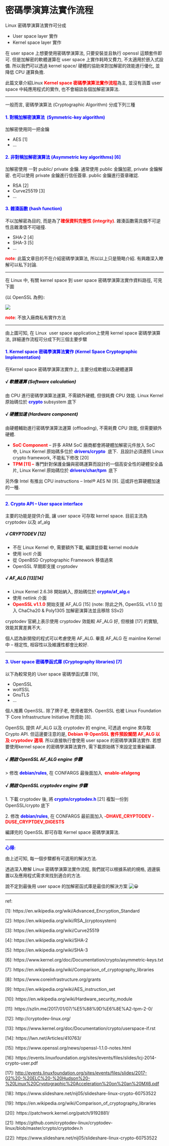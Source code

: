 # 密碼學演算法實作流程


<div class="entry-content">
		<p>Linux&nbsp;密碼學演算法實作可分成</p>
<ul>
<li>User space layer 實作</li>
<li>Kernel space layer 實作</li>
</ul>
<p>在 user space 上想要使用密碼學演算法, 只要安裝並且執行 openssl 這類套件即可. 但是加解密的軟體運算在 user space 上實作耗時又費力, 不太適用於嵌入式設備. 所以我們可以透過 kernel space/ 硬體的協助來對加解密的效能進行優化, 並降低 CPU 運算負擔.</p>
<p>此篇文章介紹Linux <strong><span style="color:#ff0000;">Kernel space 密碼學演算法</span><span style="color:#ff0000;">實作流程</span></strong>為主, 並沒有涵蓋 user space 中純應用程式的實作, 也不會細談各個加解密演算法.</p>
<hr>
<p>一般而言, 密碼學演算法 (Cryptographic Algorithm) 分成下列三種</p>
<h4><strong><span style="color:#0000ff;">1. 對稱加解密演算法&nbsp; (Symmetric-key algorithm)</span></strong></h4>
<p>加解密使用同一把金鑰</p>
<ul>
<li>AES [1]</li>
<li>…</li>
</ul>
<h4><span style="color:#0000ff;"><strong>2. 非對稱加解密演算法 (Asymmetric key algorithms) [6]&nbsp;</strong></span></h4>
<p>加解密使用 一對 public/ private 金鑰. 通常使用 public 金鑰加密, private 金鑰解密. 也可以使用 private 金鑰進行信任簽章. public 金鑰進行簽章確認.</p>
<ul>
<li>RSA [2]</li>
<li>Curve25519 [3]</li>
<li>…</li>
</ul>
<h4><span style="color:#0000ff;"><strong>3. 雜湊函數 (hash function)</strong></span></h4>
<p>不以加解密為目的, 而是為了<span style="color:#ff0000;"><strong>確保資料完整性 (integrity)</strong></span>.&nbsp;雜湊函數需具備不可逆性且雜湊值不可碰撞.</p>
<ul>
<li>SHA-2 [4]</li>
<li>SHA-3 [5]</li>
<li>…</li>
</ul>
<p><span style="color:#ff0000;"><strong>note</strong></span>: 此篇文章目的不在介紹密碼學演算法, 所以以上只是簡略介紹. 有興趣深入瞭解可以私下討論.</p>
<hr>
<p>在 Linux 中, 有關 kernel space 到 user space 密碼學演算法實作資料路徑, 可見下圖</p>
<p>(以 OpenSSL 為例):</p>


<img src="./images/2017-04-05_192757.png">


<p><span style="color:#ff0000;"><strong>note</strong></span>: 不放入廠商私有實作方法</p>
<hr>
<p>由上圖可知, 在 Linux &nbsp;user space application上使用 kernel space 密碼學演算法, 詳細運作流程可分成下列三個主要步驟</p>
<h4><span style="color:#0000ff;"><strong>1. Kernel space 密碼學演算法實作 (Kernel Space Cryptographic Implementation)</strong></span></h4>
<p>在Kernel space 密碼學演算法實作上, 主要分成軟體以及硬體運算</p>
<h5><span style="color:#000000;"><strong>√</strong><strong> 軟體運算 (Software calculation)</strong></span></h5>
<p>由 CPU 進行密碼學演算法運算, 不需額外硬體, 但很耗費 CPU 效能. Linux Kernel 原始碼位於&nbsp;<strong><span style="color:#0000ff;">crypto</span> </strong>subsystem 底下</p>
<h5><span style="color:#000000;"><strong>√&nbsp;</strong><strong>硬體加速 (Hardware component)</strong></span></h5>
<p>由硬體輔助進行密碼學演算法運算 (offloading), 不需耗費 CPU 效能, 但需要額外硬體.</p>
<ul>
<li><strong><span style="color:#ff0000;">SoC Component</span></strong> – 許多 ARM SoC 廠商都會將硬體加解密元件放入 SoC 中,&nbsp;Linux Kernel 原始碼多位於 <strong><span style="color:#0000ff;">drivers/crypt</span></strong><span style="color:#0000ff;"><strong>o</strong> &nbsp;</span>底下. &nbsp;且設計必須遵照 Linux crypto framework, 不能私下修改 [20]</li>
<li><span style="color:#ff0000;"><strong>TPM [11] –</strong></span> 專門針對保護金鑰與密碼運算而設計的一個高安全性的硬體安全晶片,&nbsp;Linux Kernel 原始碼位於 <strong><span style="color:#0000ff;">drivers/char/tpm&nbsp;&nbsp;</span></strong>底下</li>
</ul>
<p>另外像 Intel 有推出 CPU instructions – Intel® AES NI [9]. 這或許也算硬體加速的一種.</p>
<hr>
<h4><strong><span style="color:#0000ff;">2.&nbsp;Crypto API – User space interface</span></strong></h4>
<p>主要的功能是提供介面, 讓 user space 可存取 kernel space. 目前主流為 cryptodev 以及 af_alg</p>
<h5><span style="color:#000000;"><strong>√&nbsp;CRYPTODEV&nbsp;[12]</strong></span></h5>
<ul>
<li>不在 Linux Kernel 中, 需要額外下載, 編譯並掛載 kernel module</li>
<li>使用 ioctl 介面</li>
<li>從 OpenBSD Cryptographic Framework 移值過來</li>
<li>OpenSSL 早期即支援&nbsp;cryptodev</li>
</ul>
<h5><span style="color:#000000;"><strong>√&nbsp;AF_ALG [13][14]</strong></span></h5>
<ul>
<li>Linux Kernel&nbsp;2.6.38 開始納入, 原始碼位於<strong><span style="color:#0000ff;"> crypto/af_alg.c</span></strong></li>
<li>使用&nbsp;netlink 介面</li>
<li><strong><span style="color:#ff0000;">OpenSSL v1.1.0</span></strong> 開始支援 AF_ALG [15] (note: 除此之外, OpenSSL v1.1.0 加入 ChaCha20 &amp; Poly1305 加解密演算法並且移除 SSv2)</li>
</ul>
<p>cryptodev 官網上表示使用 cryptodev 效能較 AF_ALG 好, 但根據 [17] 的實驗, 效能其實差異不大.</p>
<p>個人認為新開發的程式可以考慮使用 AF_ALG. 畢竟 AF_ALG 在 mainline Kernel 中 – 穩定性, 相容性以及維護性都會比較好.</p>
<hr>
<h4><strong><span style="color:#0000ff;">3. User space 密碼學函式庫 (Cryptography libraries) [7]</span></strong></h4>
<p>以下為較常見的&nbsp;User space 密碼學函式庫 [19],</p>
<ul>
<li>OpenSSL</li>
<li>wolfSSL</li>
<li>GnuTLS</li>
<li>…</li>
</ul>
<p>個人推薦 OpenSSL. 除了牌子老, 使用者眾外. OpenSSL 也被 Linux Foundation 下 Core Infrastructure Initiative 所資助 [8].</p>
<p>OpenSSL 提供 AF_ALG 以及 cryptodev 的 engine, 可透過 engine 來存取 Crypto API. 但這邊要注意的是, <span style="color:#ff0000;"><strong>Debian 中 OpenSSL 套件預設關閉&nbsp;AF_ALG 以及 cryptodev 選項</strong>. </span>所以直接執行會使用 user space 的密碼學演算法實作. 若想要使用kernel&nbsp;space 的密碼學演算法實作,&nbsp;需下載原始碼下來設定並重新編譯.</p>
<h5><span style="color:#000000;"><strong>√&nbsp;開啟 OpenSSL AF_ALG engine 步驟</strong></span></h5>
<p>&gt; 修改&nbsp;<strong><span style="color:#0000ff;">debian/rules</span></strong>, 在 CONFARGS 最後面加入 &nbsp;<strong><span style="color:#ff0000;">enable-afalgeng</span></strong></p>
<h5><span style="color:#000000;"><strong>√&nbsp;開啟 OpenSSL cryptodev engine&nbsp;</strong><strong>步驟</strong></span></h5>
<p>1. 下載 cryptodev 後, 將<strong><span style="color:#0000ff;"> crypto/cryptodev.h&nbsp;</span></strong>[21] 複製一份到 OpenSSL/crypto 底下</p>
<p>2.&nbsp;修改&nbsp;<strong><span style="color:#0000ff;">debian/rules</span></strong>, 在 CONFARGS 最前面加入<strong><span style="color:#ff0000;"> -DHAVE_CRYPTODEV -DUSE_CRYPTDEV_DIGESTS</span></strong></p>
<p>編譯完的 OpenSSL 即可存取 Kernel space 密碼學演算法.</p>
<hr>
<p><strong><span style="color:#0000ff;">心得:</span></strong></p>
<p>由上述可知, 每一個步驟都有可選用的解決方法.</p>
<p>透過深入瞭解 Linux 密碼學演算法實作流程, 我們就可以根據系統的規格, 週邊裝置以及應用程式需求來找到適合的方法.</p>
<p>說不定到最後用 user space 的加解密函式庫是最佳的解決方案 <img draggable="false" class="emoji" alt="😀" src="https://s0.wp.com/wp-content/mu-plugins/wpcom-smileys/twemoji/2/svg/1f600.svg" scale="0"></p>
<hr>
<p>ref:</p>
<p>[1]:&nbsp;https://en.wikipedia.org/wiki/Advanced_Encryption_Standard</p>
<p>[2]:&nbsp;https://en.wikipedia.org/wiki/RSA_(cryptosystem)</p>
<p>[3]:&nbsp;https://en.wikipedia.org/wiki/Curve25519</p>
<p>[4]:&nbsp;https://en.wikipedia.org/wiki/SHA-2</p>
<p>[5]:&nbsp;https://en.wikipedia.org/wiki/SHA-3</p>
<p>[6]:&nbsp;https://www.kernel.org/doc/Documentation/crypto/asymmetric-keys.txt</p>
<p>[7]:&nbsp;https://en.wikipedia.org/wiki/Comparison_of_cryptography_libraries</p>
<p>[8]:&nbsp;https://www.coreinfrastructure.org/grants</p>
<p>[9]:&nbsp;https://en.wikipedia.org/wiki/AES_instruction_set</p>
<p>[10]:&nbsp;https://en.wikipedia.org/wiki/Hardware_security_module</p>
<p>[11]:&nbsp;https://szlin.me/2017/01/07/%E5%88%9D%E6%8E%A2-tpm-2-0/</p>
<p>[12]:&nbsp;http://cryptodev-linux.org/</p>
<p>[13]:&nbsp;https://www.kernel.org/doc/Documentation/crypto/userspace-if.rst</p>
<p>[14]:&nbsp;https://lwn.net/Articles/410763/</p>
<p>[15]:&nbsp;https://www.openssl.org/news/openssl-1.1.0-notes.html</p>
<p>[16]:&nbsp;https://events.linuxfoundation.org/sites/events/files/slides/lcj-2014-crypto-user.pdf</p>
<p>[17]: <a href="http://events.linuxfoundation.org/sites/events/files/slides/2017-02%20-%20ELC%20-%20Hudson%20-%20Linux%20Cryptographic%20Acceleration%20on%20an%20MX6.pdf" rel="nofollow">http://events.linuxfoundation.org/sites/events/files/slides/2017-02%20-%20ELC%20-%20Hudson%20-%20Linux%20Cryptographic%20Acceleration%20on%20an%20MX6.pdf</a></p>
<p>[18]:&nbsp;https://www.slideshare.net/nij05/slideshare-linux-crypto-60753522</p>
<p>[19]:&nbsp;https://en.wikipedia.org/wiki/Comparison_of_cryptography_libraries</p>
<p>[20]:&nbsp;https://patchwork.kernel.org/patch/9192881/</p>
<p>[21]:&nbsp;https://github.com/cryptodev-linux/cryptodev-linux/blob/master/crypto/cryptodev.h</p>
<p>[22]:&nbsp;https://www.slideshare.net/nij05/slideshare-linux-crypto-60753522</p>
